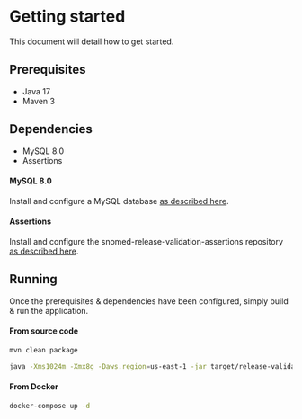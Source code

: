 # Getting started

This document will detail how to get started.

## Prerequisites
- Java 17
- Maven 3

## Dependencies
- MySQL 8.0
- Assertions

#### MySQL 8.0
Install and configure a MySQL database [as described here](configuration-guide.md).

#### Assertions
Install and configure the snomed-release-validation-assertions repository [as described here](importing-assertions.md).

## Running
Once the prerequisites & dependencies have been configured, simply build & run the application.

#### From source code
```bash
mvn clean package
```

```bash
java -Xms1024m -Xmx8g -Daws.region=us-east-1 -jar target/release-validation-framework*.jar --server.port=8081 --server.servlet.context-path=/api
```

#### From Docker
```bash
docker-compose up -d
```
